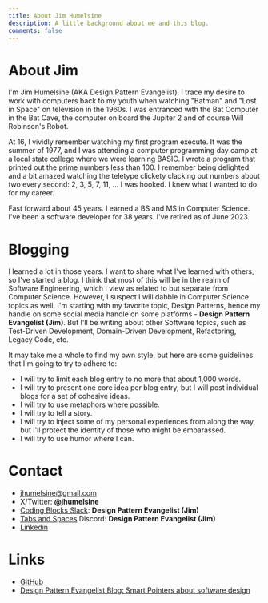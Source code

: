 ```yaml
---
title: About Jim Humelsine
description: A little background about me and this blog.
comments: false
---
```


# About Jim

I'm Jim Humelsine (AKA Design Pattern Evangelist). I trace my desire to work with computers back to my youth when watching "Batman" and "Lost in Space" on television in the 1960s. I was entranced with the Bat Computer in the Bat Cave, the computer on board the Jupiter 2 and of course Will Robinson's Robot.

At 16, I vividly remember watching my first program execute. It was the summer of 1977, and I was attending a computer programming day camp at a local state college where we were learning BASIC. I wrote a program that printed out the prime numbers less than 100. I remember being delighted and a bit amazed watching the teletype clickety clacking out numbers about two every second: 2, 3, 5, 7, 11, ... I was hooked. I knew what I wanted to do for my career.

Fast forward about 45 years. I earned a BS and MS in Computer Science. I've been a software developer for 38 years. I've retired as of June 2023.

# Blogging

I learned a lot in those years. I want to share what I've learned with others, so I've started a blog. I think that most of this will be in the realm of Software Engineering, which I view as related to but separate from Computer Science. However, I suspect I will dabble in Computer Science topics as well. I'm starting with my favorite topic, Design Patterns, hence my handle on some social media handle on some platforms - **Design Pattern Evangelist (Jim)**. But I'll be writing about other Software topics, such as Test-Driven Development, Domain-Driven Development, Refactoring, Legacy Code, etc.

It may take me a whole to find my own style, but here are some guidelines that I'm going to try to adhere to:
* I will try to limit each blog entry to no more that about 1,000 words.
* I will try to present one core idea per blog entry, but I will post individual blogs for a set of cohesive ideas.
* I will try to use metaphors where possible.
* I will try to tell a story.
* I will try to inject some of my personal experiences from along the way, but I'll protect the identity of those who might be embarassed.
* I will try to use humor where I can.

# Contact
* [jhumelsine@gmail.com](mailto:jhumelsine@gmail.com)
* X/Twitter: **@jhumelsine**
* [Coding Blocks Slack](https://www.codingblocks.net/slack/): **Design Pattern Evangelist (Jim)**
* [Tabs and Spaces](https://tabsandspaces.io/) Discord: **Design Pattern Evangelist (Jim)**
* [Linkedin](https://www.linkedin.com/in/james-humelsine-16b0749/)

# Links
* [GitHub](https://github.com/jhumelsine/)
* [Design Pattern Evangelist Blog: Smart Pointers about software design](https://jhumelsine.github.io/)
